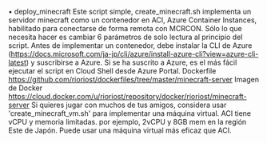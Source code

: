 • deploy_minecraft Este script simple, create_minecraft.sh implementa un servidor minecraft como un contenedor en ACI, Azure Container Instances, habilitado para conectarse de forma remota con MCRCON. Sólo lo que necesita hacer es cambiar 6 parámetros de solo lectura al principio del script. Antes de implementar un contenedor, debe instalar la CLI de Azure (https://docs.microsoft.com/ja-jp/cli/azure/install-azure-cli?view=azure-cli-latest) y suscribirse a Azure. Si se ha suscrito a Azure, es el más fácil ejecutar el script en Cloud Shell desde Azure Portal. Dockerfile https://github.com/rioriost/dockerfiles/tree/master/minecraft-server Imagen de Docker https://cloud.docker.com/u/rioriost/repository/docker/rioriost/minecraft-server Si quieres jugar con muchos de tus amigos, considera usar 'create_minecraft_vm.sh' para implementar una máquina virtual. ACI tiene vCPU y memoria limitadas. por ejemplo, 2vCPU y 8GB mem en la región Este de Japón. Puede usar una máquina virtual más eficaz que ACI.
